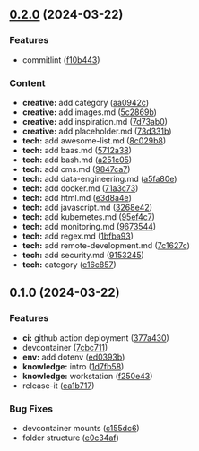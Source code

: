

## [0.2.0](https://github.com/valentin-vogel/knowledge/compare/0.1.0...0.2.0) (2024-03-22)


### Features

* commitlint ([f10b443](https://github.com/valentin-vogel/knowledge/commit/f10b4437d34d131ea28eb928e4766735f4a76e71))


### Content

* **creative:** add category ([aa0942c](https://github.com/valentin-vogel/knowledge/commit/aa0942c842f3fa9b9b75cc55170806e843ddb0b9))
* **creative:** add images.md ([5c2869b](https://github.com/valentin-vogel/knowledge/commit/5c2869b10aded8fb6b6469a4ce6d5214b9cead97))
* **creative:** add inspiration.md ([7d73ab0](https://github.com/valentin-vogel/knowledge/commit/7d73ab0a79faefdf387eca7665ca48b7dfa1eea2))
* **creative:** add placeholder.md ([73d331b](https://github.com/valentin-vogel/knowledge/commit/73d331bd0c39649d4df5e113476cd081a9fe60b0))
* **tech:** add awesome-list.md ([8c029b8](https://github.com/valentin-vogel/knowledge/commit/8c029b85d0f23e685d570a1d783f481790b69550))
* **tech:** add baas.md ([5712a38](https://github.com/valentin-vogel/knowledge/commit/5712a38c4e226cf1079113f36d6cc8fc35e8716d))
* **tech:** add bash.md ([a251c05](https://github.com/valentin-vogel/knowledge/commit/a251c054e094f7993572e96c5fe505174725f1c2))
* **tech:** add cms.md ([9847ca7](https://github.com/valentin-vogel/knowledge/commit/9847ca7656748302cc845a514150511b85fee927))
* **tech:** add data-engineering.md ([a5fa80e](https://github.com/valentin-vogel/knowledge/commit/a5fa80e68be7e635329f19739903dd30f9415730))
* **tech:** add docker.md ([71a3c73](https://github.com/valentin-vogel/knowledge/commit/71a3c738573e0f31c9d505018022505d0a51804b))
* **tech:** add html.md ([e3d8a4e](https://github.com/valentin-vogel/knowledge/commit/e3d8a4ef4f0652d161086ee829d7360cd0984d6e))
* **tech:** add javascript.md ([3268e42](https://github.com/valentin-vogel/knowledge/commit/3268e42e7b2d09f17bc83144759c655aa81d1d3c))
* **tech:** add kubernetes.md ([95ef4c7](https://github.com/valentin-vogel/knowledge/commit/95ef4c71402c34d2ba895b321955ebd94eb5fab0))
* **tech:** add monitoring.md ([9673544](https://github.com/valentin-vogel/knowledge/commit/9673544664a16890dbe63ecf46b645bc5acb905c))
* **tech:** add regex.md ([1bfba93](https://github.com/valentin-vogel/knowledge/commit/1bfba933f2cc8991d08396cd2576d1581ed5d2a8))
* **tech:** add remote-development.md ([7c1627c](https://github.com/valentin-vogel/knowledge/commit/7c1627c8d88cc82de7f8d38778ef187b4a029add))
* **tech:** add security.md ([9153245](https://github.com/valentin-vogel/knowledge/commit/9153245a552d768ad0d4e2fb8a93a0a8cd397d9e))
* **tech:** category ([e16c857](https://github.com/valentin-vogel/knowledge/commit/e16c8579940d17602c59943d3a5ae4510a4c581b))

## 0.1.0 (2024-03-22)


### Features

* **ci:** github action deployment ([377a430](https://github.com/valentin-vogel/knowledge/commit/377a43067832a8239ee43201f41014f79ab849ac))
* devcontainer ([7cbc711](https://github.com/valentin-vogel/knowledge/commit/7cbc711bed13492ed7700926a5973a086316b60c))
* **env:** add dotenv ([ed0393b](https://github.com/valentin-vogel/knowledge/commit/ed0393ba726c7d4a2bcec8713460fbc087fcb8e9))
* **knowledge:** intro ([1d7fb58](https://github.com/valentin-vogel/knowledge/commit/1d7fb5829fbdc46eed94f8ca4338a4b71c9eb06e))
* **knowledge:** workstation ([f250e43](https://github.com/valentin-vogel/knowledge/commit/f250e4345a7eb80260d0226b568839bf83e9b561))
* release-it ([ea1b717](https://github.com/valentin-vogel/knowledge/commit/ea1b717bce1e638a8a3b8a11bbb77a4ec7b7c528))


### Bug Fixes

* devcontainer mounts ([c155dc6](https://github.com/valentin-vogel/knowledge/commit/c155dc64ca55369188bc211f91eb87e348f53d31))
* folder structure ([e0c34af](https://github.com/valentin-vogel/knowledge/commit/e0c34afac38316e8d74447dc192ecdc8ed7561c5))
